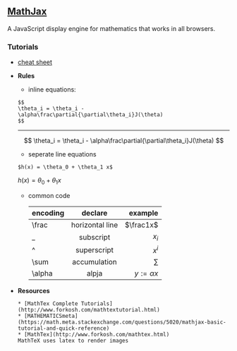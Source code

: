## [MathJax](https://www.mathjax.org/)
A JavaScript display engine for mathematics that works in all browsers. 
### Tutorials
* [cheat sheet](http://mirror.hmc.edu/ctan/info/symbols/math/maths-symbols.pdf)
* **Rules**
  * inline equations: 
  
  ```
  $$
  \theta_i = \theta_i - \alpha\frac\partial{\partial\theta_i}J(\theta)
  $$
  ```
  -------
  $$
  \theta_i = \theta_i - \alpha\frac\partial{\partial\theta_i}J(\theta)
  $$
  
  * seperate line equations
  
  ```
  $h(x) = \theta_0 + \theta_1 x$
  ```
  $h(x) = \theta_0 + \theta_1 x$
  
  * common code  

    | encoding        | declare           | example  |
    | ------------- |:-------------:| -----:|
    | \frac     | horizontal line | $\frac1x$ |
    | _      | subscript      |  $x_i$ |
    | ^ | superscript      |   $x^i$ |
    | \sum | accumulation      |   $\sum$ |
    | \alpha | alpja      |  $y := \alpha x$ |
    
* **Resources**
    
      * [MathTex Complete Tutorials](http://www.forkosh.com/mathtextutorial.html)
      * [MATHEMATICSmeta](https://math.meta.stackexchange.com/questions/5020/mathjax-basic-tutorial-and-quick-reference)
      * [MathTex](http://www.forkosh.com/mathtex.html)  
      MathTeX uses latex to render images
      
      
    
  
  
  